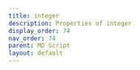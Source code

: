 ```yaml
---
title: integer
description: Properties of integer
display_order: 74
nav_order: 74
parent: MD Script
layout: default
---
```



